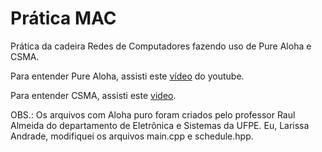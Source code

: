 # Prática MAC
Prática da cadeira Redes de Computadores fazendo uso de Pure Aloha e CSMA.


Para entender Pure Aloha, assisti este [vídeo](https://www.youtube.com/watch?v=j4-r0e7DjqY) do youtube.

Para entender CSMA, assisti este [video](https://www.youtube.com/watch?v=iKn0GzF5-IU).

OBS.: Os arquivos com Aloha puro foram criados pelo professor Raul Almeida do departamento de Eletrônica e Sistemas da UFPE. Eu, Larissa Andrade, modifiquei os arquivos main.cpp e schedule.hpp.
